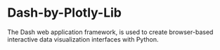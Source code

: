 # Dash-by-Plotly-Lib
The Dash web application framework, is used to create browser-based interactive data visualization interfaces with Python.

